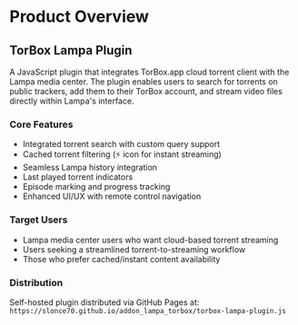 # Product Overview

## TorBox Lampa Plugin

A JavaScript plugin that integrates TorBox.app cloud torrent client with the Lampa media center. The plugin enables users to search for torrents on public trackers, add them to their TorBox account, and stream video files directly within Lampa's interface.

### Core Features
- Integrated torrent search with custom query support
- Cached torrent filtering (⚡ icon for instant streaming)
- Seamless Lampa history integration
- Last played torrent indicators
- Episode marking and progress tracking
- Enhanced UI/UX with remote control navigation

### Target Users
- Lampa media center users who want cloud-based torrent streaming
- Users seeking a streamlined torrent-to-streaming workflow
- Those who prefer cached/instant content availability

### Distribution
Self-hosted plugin distributed via GitHub Pages at:
`https://slonce70.github.io/addon_lampa_torbox/torbox-lampa-plugin.js`